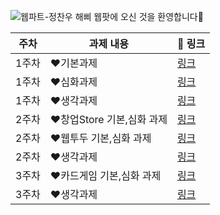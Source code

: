 ![웹파트-정찬우](https://user-images.githubusercontent.com/79238676/227775465-1efc6799-6dcf-490c-9ef1-f5cfd8463a99.png)
해삐 웹팟에 오신 것을 환영합니다🌼

|주차|과제 내용|🔗 링크|
|---|---|---|
|1주차|❤️기본과제|[링크](https://github.com/GO-SOPT-WEB/ChanwooJeong/pull/2)|
|1주차|❤️심화과제|[링크](https://github.com/GO-SOPT-WEB/ChanwooJeong/pull/2)|
|1주차|❤️생각과제|[링크](https://github.com/GO-SOPT-WEB/ChanwooJeong/pull/2)|
|2주차|❤️창업Store 기본,심화 과제|[링크](https://github.com/GO-SOPT-WEB/ChanwooJeong/pull/10)|
|2주차|❤️웹투두 기본,심화 과제|[링크](https://github.com/GO-SOPT-WEB/ChanwooJeong/pull/11)|
|2주차|❤️생각과제|[링크](https://github.com/GO-SOPT-WEB/ChanwooJeong/pull/12)|
|3주차|❤️카드게임 기본,심화 과제|[링크](https://github.com/GO-SOPT-WEB/ChanwooJeong/pull/14)|
|3주차|❤️생각과제|[링크](https://github.com/GO-SOPT-WEB/ChanwooJeong/pull/16)|
